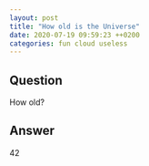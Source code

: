 ```yaml
---
layout: post
title: "How old is the Universe"
date: 2020-07-19 09:59:23 ++0200
categories: fun cloud useless
---
```


## Question
How old?

## Answer
42